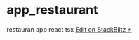 # app_restaurant
restauran app react tsx
[Edit on StackBlitz ⚡️](https://stackblitz.com/edit/app_restaurant)
